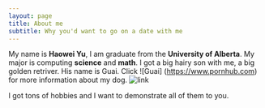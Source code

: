 ```yaml
---
layout: page
title: About me
subtitle: Why you'd want to go on a date with me
---
```


My name is __Haowei Yu__, I am graduate from the __University of Alberta__. My major is computing __science__ and __math__. I got a big hairy son with me, a big golden retriver. His name is Guai. 
Click ![Guai] (https://www.pornhub.com) for more information about my dog.
![link](https://www.pornhub.com)

I got tons of hobbies and I want to demonstrate all of them to you.

